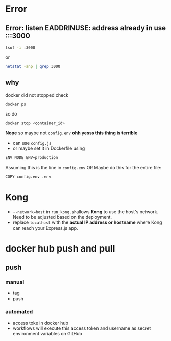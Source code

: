 # Error
## Error: listen EADDRINUSE: address already in use :::3000
```sh
lsof -i :3000
```
or
```sh
netstat -anp | grep 3000
```
## why
docker did not stopped
check
```sh
docker ps
```
so do
```sh
docker stop <container_id>
```
**Nope** so maybe not ```config.env```
**ohh yesss this thing is terrible**
- can use ```config.js```
- or maybe set it in Dockerfile using
```sh
ENV NODE_ENV=production
```
Assuming this is the line in ```config.env```
OR
Maybe do this for the entire file:
```sh
COPY config.env .env
```


# Kong
- ```--network=host``` in ```run_kong.sh```allows **Kong** to use the host's network. Need to be adjusted based on the deployment.
- replace ```localhost``` with the **actual IP address or hostname** where Kong can reach your Express.js app.
# docker hub push and pull
## push
### manual
- tag
- push
### automated
- access toke in docker hub
- workflows will execute this access token and username as secret environment variables on GitHub